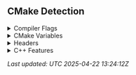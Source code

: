 ## CMake Detection
<details>

<summary>Compiler Flags</summary>



| Name | linux_x64_gcc_debug | linux_x64_clang_debug | macos_arm64_clang_debug | windows_x64_gcc_debug | macos_arm64_gcc_debug | windows_x64_clang_debug |
| ---- | ------------------- | --------------------- | ----------------------- | --------------------- | --------------------- | ----------------------- |
| HAVE_CLANG_M32 | :x: | :x: | :heavy_check_mark: | :x: | :heavy_check_mark: | :x: |
| HAVE_CLANG_M64 | :heavy_check_mark: | :heavy_check_mark: | :heavy_check_mark: | :heavy_check_mark: | :heavy_check_mark: | :heavy_check_mark: |
| HAVE_CLANG_MARCH_ARMV7 | :x: | :x: | :x: | :x: | :x: | :x: |
| HAVE_CLANG_MARCH_ARMV8_A | :x: | :x: | :heavy_check_mark: | :x: | :heavy_check_mark: | :x: |
| HAVE_CLANG_MTHUMB | :x: | :x: | :heavy_check_mark: | :x: | :heavy_check_mark: | :x: |
| HAVE_CLANG_STD_CPP_20 | :heavy_check_mark: | :heavy_check_mark: | :heavy_check_mark: | :heavy_check_mark: | :heavy_check_mark: | :heavy_check_mark: |
| HAVE_CLANG_STD_CPP_23 | :heavy_check_mark: | :heavy_check_mark: | :x: | :heavy_check_mark: | :x: | :heavy_check_mark: |
| HAVE_CLANG_STD_CPP_2C | :x: | :x: | :x: | :x: | :x: | :x: |
| HAVE_MSVC_ARCH_AVX |  |  |  |  |  |  |
| HAVE_MSVC_ARCH_AVX10_1 |  |  |  |  |  |  |
| HAVE_MSVC_ARCH_AVX2 |  |  |  |  |  |  |
| HAVE_MSVC_ARCH_AVX512 |  |  |  |  |  |  |
| HAVE_MSVC_ARCH_IA32 |  |  |  |  |  |  |
| HAVE_MSVC_ARCH_SSE |  |  |  |  |  |  |
| HAVE_MSVC_ARCH_SSE2 |  |  |  |  |  |  |


</details>

<details>

<summary>CMake Variables</summary>



| Name | linux_x64_gcc_debug | linux_x64_clang_debug | macos_arm64_clang_debug | windows_x64_msvc_debug | windows_x64_gcc_debug | macos_arm64_gcc_debug | windows_x64_clang_debug |
| ---- | ------------------- | --------------------- | ----------------------- | ---------------------- | --------------------- | --------------------- | ----------------------- |
| CMAKE_C_BYTE_ORDER | LITTLE_ENDIAN | LITTLE_ENDIAN | LITTLE_ENDIAN | LITTLE_ENDIAN | LITTLE_ENDIAN | LITTLE_ENDIAN | LITTLE_ENDIAN |
| CMAKE_C_COMPILER_ID | GNU | GNU | AppleClang | MSVC | GNU | AppleClang | GNU |
| CMAKE_CXX_BYTE_ORDER | LITTLE_ENDIAN | LITTLE_ENDIAN | LITTLE_ENDIAN | LITTLE_ENDIAN | LITTLE_ENDIAN | LITTLE_ENDIAN | LITTLE_ENDIAN |
| CMAKE_CXX_COMPILER_ID | GNU | GNU | AppleClang | MSVC | GNU | AppleClang | GNU |
| CMAKE_HOST_SYSTEM_NAME | Linux | Linux | Darwin | Windows | Windows | Darwin | Windows |
| CMAKE_HOST_SYSTEM_PROCESSOR | x86_64 | x86_64 | arm64 | AMD64 | AMD64 | arm64 | AMD64 |
| CMAKE_HOST_SYSTEM_VERSION | 6.8.0-1021-azure | 6.8.0-1021-azure | 23.6.0 | 10.0.20348 | 10.0.20348 | 23.6.0 | 10.0.20348 |


</details>

<details>

<summary>Headers</summary>



| Name | windows_x64_msvc_debug | windows_x64_clang_debug | windows_x64_gcc_debug |
| ---- | ---------------------- | ----------------------- | --------------------- |
| HAVE_D3D9_H | :heavy_check_mark: | :heavy_check_mark: | :heavy_check_mark: |
| HAVE_DXGI_H | :heavy_check_mark: | :heavy_check_mark: | :heavy_check_mark: |
| HAVE_SYS_MMAN_H |  |  |  |
| HAVE_SYS_RESOURCE_H |  |  |  |
| HAVE_SYS_TIME_H |  |  |  |
| HAVE_SYS_UIO_H |  |  |  |
| HAVE_UNISTD_H |  |  |  |
| HAVE_VERSION | :heavy_check_mark: | :heavy_check_mark: | :heavy_check_mark: |
| HAVE_WINDOWS_H | :heavy_check_mark: | :heavy_check_mark: | :heavy_check_mark: |


</details>

<details>

<summary>C++ Features</summary>



| Name | linux_x64_gcc_debug | linux_x64_clang_debug | macos_arm64_clang_debug | windows_x64_msvc_debug | windows_x64_gcc_debug | macos_arm64_gcc_debug | windows_x64_clang_debug |
| ---- | ------------------- | --------------------- | ----------------------- | ---------------------- | --------------------- | --------------------- | ----------------------- |
| __cpp_constexpr_202207L | :heavy_check_mark: | :heavy_check_mark: | :x: | :x: | :x: | :x: | :x: |
| __cpp_constexpr_202211L | :heavy_check_mark: | :heavy_check_mark: | :x: | :x: | :x: | :x: | :x: |
| __cpp_constexpr_202306L | :x: | :x: | :x: | :x: | :x: | :x: | :x: |
| __cpp_constexpr_202406L | :x: | :x: | :x: | :x: | :x: | :x: | :x: |
| __cpp_constexpr_dynamic_alloc | :heavy_check_mark: | :heavy_check_mark: | :heavy_check_mark: | :heavy_check_mark: | :heavy_check_mark: | :heavy_check_mark: | :heavy_check_mark: |
| __cpp_constexpr_exceptions | :x: | :x: | :x: | :x: | :x: | :x: | :x: |
| __cpp_constexpr_in_decltype | :heavy_check_mark: | :heavy_check_mark: | :heavy_check_mark: | :x: | :heavy_check_mark: | :heavy_check_mark: | :heavy_check_mark: |
| __cpp_lib_modules | :x: | :x: | :x: | :heavy_check_mark: | :x: | :x: | :x: |
| __cpp_lib_print | :x: | :x: | :x: | :heavy_check_mark: | :x: | :x: | :x: |
| __cpp_modules | :x: | :x: | :x: | :heavy_check_mark: | :x: | :x: | :x: |


</details>

*Last updated: UTC 2025-04-22 13:24:12Z*

